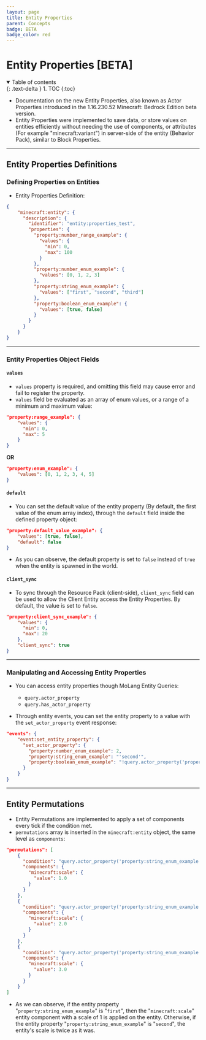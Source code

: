 ```yaml
---
layout: page
title: Entity Properties
parent: Concepts
badge: BETA
badge_color: red
---
```


# Entity Properties [BETA]

<details id="toc" open markdown="block">
  <summary>
    Table of contents
  </summary>
  {: .text-delta }
1. TOC
{:toc}
</details>

+ Documentation on the new Entity Properties, also known as Actor Properties introduced in the 1.16.230.52 Minecraft: Bedrock Edition beta version.
+ Entity Properties were implemented to save data, or store values on entities efficiently without needing the use of components, or attributes (For example "minecraft:variant") in server-side of the entity (Behavior Pack), similar to Block Properties.

------------------

## Entity Properties Definitions

### Defining Properties on Entities

+ Entity Properties Definition:
```json
{
    "minecraft:entity": {
      "description": {
        "identifier": "entity:properties_test",
        "properties": {
          "property:number_range_example": {
            "values": {
              "min": 0,
              "max": 100
            }
          },
          "property:number_enum_example": {
            "values": [0, 1, 2, 3]
          },
          "property:string_enum_example": {
            "values": ["first", "second", "third"]
          },
          "property:boolean_enum_example": {
            "values": [true, false]
          }
        }
      }
    }
}
```

------------------

### Entity Properties Object Fields

#### `values`
+ `values` property is required, and omitting this field may cause error and fail to register the property.
+ `values` field be evaluated as an array of enum values, or a range of a minimum and maximum value:
```json
"property:range_example": {
    "values": {
      "min": 0,
      "max": 5
    }
}
```
**OR**
```json
"property:enum_example": {
    "values": [0, 1, 2, 3, 4, 5]
}
```


#### `default`
+ You can set the default value of the entity property (By default, the first value of the enum array index), through the <code>default</code> field inside the defined property object:
```json
"property:default_value_example": {
    "values": [true, false],
    "default": false
}
```
+ As you can observe, the default property is set to `false` instead of `true` when the entity is spawned in the world.


#### `client_sync`
+ To sync through the Resource Pack (client-side), <code>client_sync</code> field can be used to allow the Client Entity access the Entity Properties. By default, the value is set to `false`.
```json
"property:client_sync_example": {
    "values": {
      "min": 0,
      "max": 20
    },
    "client_sync": true
}
```


------------------

### Manipulating and Accessing Entity Properties
+ You can access entity properties though MoLang Entity Queries:
  + `query.actor_property`
  + `query.has_actor_property`

+ Through entity events, you can set the entity property to a value with the `set_actor_property` event response:
```json
"events": {
    "event:set_entity_property": {
      "set_actor_property": {
        "property:number_enum_example": 2,
        "property:string_enum_example": "'second'",
        "property:boolean_enum_example": "!query.actor_property('property:boolean_enum_example')"
      }
    }
}
```

------------------


## Entity Permutations
+ Entity Permutations are implemented to apply a set of components every tick if the condition met.
+ `permutations` array is inserted in the `minecraft:entity` object, the same level as `components`:
```json
"permutations": [
    {
      "condition": "query.actor_property('property:string_enum_example') == 'first'",
      "components": {
        "minecraft:scale": {
          "value": 1.0
        }
      }
    },
    {
      "condition": "query.actor_property('property:string_enum_example') == 'second'",
      "components": {
        "minecraft:scale": {
          "value": 2.0
        }
      }
    },
    {
      "condition": "query.actor_property('property:string_enum_example') == 'third'",
      "components": {
        "minecraft:scale": {
          "value": 3.0
        }
      }
    }
]
```
+ As we can observe, if the entity property "`property:string_enum_example`" is "`first`", then the "`minecraft:scale`" entity component with a scale of 1 is applied on the entity. Otherwise, if the entity property "`property:string_enum_example`" is "`second`", the entity's scale is twice as it was.

